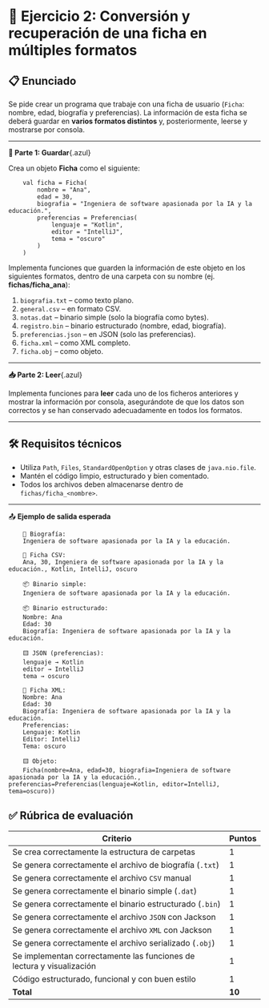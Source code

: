 # 📝 Ejercicio 2: Conversión y recuperación de una ficha en múltiples formatos



## 📋 Enunciado

Se pide crear un programa que trabaje con una ficha de usuario (`Ficha`: nombre, edad, biografía y preferencias). La información de esta ficha se deberá guardar en **varios formatos distintos** y, posteriormente, leerse y mostrarse por consola.

---

**🔧 Parte 1: Guardar**{.azul}

Crea un objeto **Ficha** como el siguiente:


        val ficha = Ficha(
            nombre = "Ana",
            edad = 30,
            biografia = "Ingeniera de software apasionada por la IA y la educación.",
            preferencias = Preferencias(
                lenguaje = "Kotlin",
                editor = "IntelliJ",
                tema = "oscuro"
            )
        )


Implementa funciones que guarden la información de este objeto en los siguientes formatos, dentro de una carpeta con su nombre (ej. **fichas/ficha_ana**):

1. `biografia.txt` – como texto plano.
2. `general.csv` – en formato CSV.
3. `notas.dat` – binario simple (solo la biografía como bytes).
4. `registro.bin` – binario estructurado (nombre, edad, biografía).
5. `preferencias.json` – en JSON (solo las preferencias).
6. `ficha.xml` – como XML completo.
7. `ficha.obj` – como objeto.

---

**📥 Parte 2: Leer**{.azul}

Implementa funciones para **leer** cada uno de los ficheros anteriores y mostrar la información por consola, asegurándote de que los datos son correctos y se han conservado adecuadamente en todos los formatos.

---

## 🛠️ Requisitos técnicos

* Utiliza `Path`, `Files`, `StandardOpenOption` y otras clases de `java.nio.file`.
* Mantén el código limpio, estructurado y bien comentado.
* Todos los archivos deben almacenarse dentro de `fichas/ficha_<nombre>`.

---

📤 **Ejemplo de salida esperada**

```
    📄 Biografía:
    Ingeniera de software apasionada por la IA y la educación.

    📄 Ficha CSV:
    Ana, 30, Ingeniera de software apasionada por la IA y la educación., Kotlin, IntelliJ, oscuro

    📦 Binario simple:
    Ingeniera de software apasionada por la IA y la educación.

    📦 Binario estructurado:
    Nombre: Ana
    Edad: 30
    Biografía: Ingeniera de software apasionada por la IA y la educación.

    🟨 JSON (preferencias):
    lenguaje → Kotlin
    editor → IntelliJ
    tema → oscuro

    📘 Ficha XML:
    Nombre: Ana
    Edad: 30
    Biografía: Ingeniera de software apasionada por la IA y la educación.
    Preferencias:
    Lenguaje: Kotlin
    Editor: IntelliJ
    Tema: oscuro

    🟨 Objeto:
    Ficha(nombre=Ana, edad=30, biografia=Ingeniera de software apasionada por la IA y la educación., preferencias=Preferencias(lenguaje=Kotlin, editor=IntelliJ, tema=oscuro))

```        

## ✅ Rúbrica de evaluación

| Criterio                                                              | Puntos |
| --------------------------------------------------------------------- | ------ |
| Se crea correctamente la estructura de carpetas                       | 1      |
| Se genera correctamente el archivo de biografía (`.txt`)              | 1      |
| Se genera correctamente el archivo `CSV` manual                       | 1      |
| Se genera correctamente el binario simple (`.dat`)                    | 1      |
| Se genera correctamente el binario estructurado (`.bin`)              | 1      |
| Se genera correctamente el archivo `JSON` con Jackson                 | 1      |
| Se genera correctamente el archivo `XML` con Jackson                  | 1      |
| Se genera correctamente el archivo serializado (`.obj`)               | 1      |
| Se implementan correctamente las funciones de lectura y visualización | 1      |
| Código estructurado, funcional y con buen estilo                      | 1      |
| **Total**                                                             | **10** |

